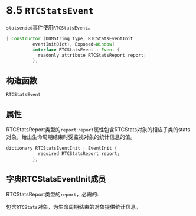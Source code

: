 # 8.5 `RTCStatsEvent`

`statsended`事件使用`RTCStatsEvent`。

```java
[ Constructor (DOMString type, RTCStatsEventInit
          eventInitDict), Exposed=Window]
          interface RTCStatsEvent : Event {
            readonly attribute RTCStatsReport report;
          };
```

## 构造函数

`RTCStatsEvent`

## 属性

RTCStatsReport类型的`report`:`report`属性包含RTCStats对象的相应子类的stats对象，给出生命周期结束时受监视对象的统计信息的值。

```java
dictionary RTCStatsEventInit : EventInit {
            required RTCStatsReport report;
          };
```

## 字典RTCStatsEventInit成员

RTCStatsReport类型的`report`，必需的:

包含`RTCStats`对象，为生命周期结束的对象提供统计信息。
